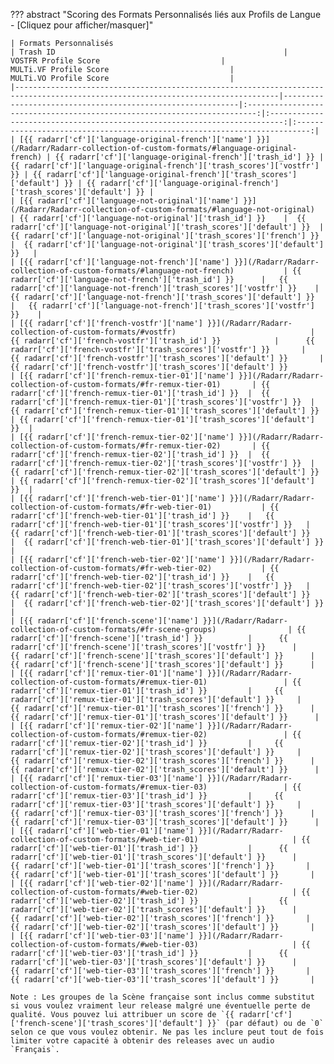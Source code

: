 ??? abstract "Scoring des Formats Personnalisés liés aux Profils de Langue - [Cliquez pour afficher/masquer]"

    | Formats Personnalisés                                                                                                           | Trash ID                                                   |                           VOSTFR Profile Score                           |                          MULTi.VF Profile Score                           |                          MULTi.VO Profile Score                           |
    |---------------------------------------------------------------------------------------------------------------------------------|------------------------------------------------------------|:------------------------------------------------------------------------:|:-------------------------------------------------------------------------:|:-------------------------------------------------------------------------:|
    | [{{ radarr['cf']['language-original-french']['name'] }}](/Radarr/Radarr-collection-of-custom-formats/#language-original-french) | {{ radarr['cf']['language-original-french']['trash_id'] }} | {{ radarr['cf']['language-original-french']['trash_scores']['vostfr'] }} | {{ radarr['cf']['language-original-french']['trash_scores']['default'] }} | {{ radarr['cf']['language-original-french']['trash_scores']['default'] }} |
    | [{{ radarr['cf']['language-not-original']['name'] }}](/Radarr/Radarr-collection-of-custom-formats/#language-not-original)       | {{ radarr['cf']['language-not-original']['trash_id'] }}    |  {{ radarr['cf']['language-not-original']['trash_scores']['default'] }}  |   {{ radarr['cf']['language-not-original']['trash_scores']['french'] }}   |  {{ radarr['cf']['language-not-original']['trash_scores']['default'] }}   |
    | [{{ radarr['cf']['language-not-french']['name'] }}](/Radarr/Radarr-collection-of-custom-formats/#language-not-french)           | {{ radarr['cf']['language-not-french']['trash_id'] }}      |   {{ radarr['cf']['language-not-french']['trash_scores']['vostfr'] }}    |    {{ radarr['cf']['language-not-french']['trash_scores']['default'] }}    |   {{ radarr['cf']['language-not-french']['trash_scores']['vostfr'] }}    |
    | [{{ radarr['cf']['french-vostfr']['name'] }}](/Radarr/Radarr-collection-of-custom-formats/#vostfr)                              | {{ radarr['cf']['french-vostfr']['trash_id'] }}            |      {{ radarr['cf']['french-vostfr']['trash_scores']['vostfr'] }}       |      {{ radarr['cf']['french-vostfr']['trash_scores']['default'] }}       |      {{ radarr['cf']['french-vostfr']['trash_scores']['default'] }}
    | [{{ radarr['cf']['french-remux-tier-01']['name'] }}](/Radarr/Radarr-collection-of-custom-formats/#fr-remux-tier-01)       | {{ radarr['cf']['french-remux-tier-01']['trash_id'] }}  |  {{ radarr['cf']['french-remux-tier-01']['trash_scores']['vostfr'] }}  | {{ radarr['cf']['french-remux-tier-01']['trash_scores']['default'] }}  | {{ radarr['cf']['french-remux-tier-01']['trash_scores']['default'] }}  |
    | [{{ radarr['cf']['french-remux-tier-02']['name'] }}](/Radarr/Radarr-collection-of-custom-formats/#fr-remux-tier-02)       | {{ radarr['cf']['french-remux-tier-02']['trash_id'] }}  |  {{ radarr['cf']['french-remux-tier-02']['trash_scores']['vostfr'] }}  | {{ radarr['cf']['french-remux-tier-02']['trash_scores']['default'] }}  | {{ radarr['cf']['french-remux-tier-02']['trash_scores']['default'] }}  |
    | [{{ radarr['cf']['french-web-tier-01']['name'] }}](/Radarr/Radarr-collection-of-custom-formats/#fr-web-tier-01)           | {{ radarr['cf']['french-web-tier-01']['trash_id'] }}    |   {{ radarr['cf']['french-web-tier-01']['trash_scores']['vostfr'] }}   |  {{ radarr['cf']['french-web-tier-01']['trash_scores']['default'] }}   |  {{ radarr['cf']['french-web-tier-01']['trash_scores']['default'] }}   |
    | [{{ radarr['cf']['french-web-tier-02']['name'] }}](/Radarr/Radarr-collection-of-custom-formats/#fr-web-tier-02)           | {{ radarr['cf']['french-web-tier-02']['trash_id'] }}    |   {{ radarr['cf']['french-web-tier-02']['trash_scores']['vostfr'] }}   |  {{ radarr['cf']['french-web-tier-02']['trash_scores']['default'] }}   |  {{ radarr['cf']['french-web-tier-02']['trash_scores']['default'] }}   |
    | [{{ radarr['cf']['french-scene']['name'] }}](/Radarr/Radarr-collection-of-custom-formats/#fr-scene-groups)                | {{ radarr['cf']['french-scene']['trash_id'] }}          |      {{ radarr['cf']['french-scene']['trash_scores']['vostfr'] }}      |     {{ radarr['cf']['french-scene']['trash_scores']['default'] }}      |     {{ radarr['cf']['french-scene']['trash_scores']['default'] }}      |
    | [{{ radarr['cf']['remux-tier-01']['name'] }}](/Radarr/Radarr-collection-of-custom-formats/#remux-tier-01)                 | {{ radarr['cf']['remux-tier-01']['trash_id'] }}         |     {{ radarr['cf']['remux-tier-01']['trash_scores']['default'] }}     |      {{ radarr['cf']['remux-tier-01']['trash_scores']['french'] }}      |      {{ radarr['cf']['remux-tier-01']['trash_scores']['default'] }}      |
    | [{{ radarr['cf']['remux-tier-02']['name'] }}](/Radarr/Radarr-collection-of-custom-formats/#remux-tier-02)                 | {{ radarr['cf']['remux-tier-02']['trash_id'] }}         |     {{ radarr['cf']['remux-tier-02']['trash_scores']['default'] }}     |      {{ radarr['cf']['remux-tier-02']['trash_scores']['french'] }}      |      {{ radarr['cf']['remux-tier-02']['trash_scores']['default'] }}      |
    | [{{ radarr['cf']['remux-tier-03']['name'] }}](/Radarr/Radarr-collection-of-custom-formats/#remux-tier-03)                 | {{ radarr['cf']['remux-tier-03']['trash_id'] }}         |     {{ radarr['cf']['remux-tier-03']['trash_scores']['default'] }}     |      {{ radarr['cf']['remux-tier-03']['trash_scores']['french'] }}      |      {{ radarr['cf']['remux-tier-03']['trash_scores']['default'] }}      |
    | [{{ radarr['cf']['web-tier-01']['name'] }}](/Radarr/Radarr-collection-of-custom-formats/#web-tier-01)                     | {{ radarr['cf']['web-tier-01']['trash_id'] }}           |      {{ radarr['cf']['web-tier-01']['trash_scores']['default'] }}      |       {{ radarr['cf']['web-tier-01']['trash_scores']['french'] }}       |       {{ radarr['cf']['web-tier-01']['trash_scores']['default'] }}       |
    | [{{ radarr['cf']['web-tier-02']['name'] }}](/Radarr/Radarr-collection-of-custom-formats/#web-tier-02)                     | {{ radarr['cf']['web-tier-02']['trash_id'] }}           |      {{ radarr['cf']['web-tier-02']['trash_scores']['default'] }}      |       {{ radarr['cf']['web-tier-02']['trash_scores']['french'] }}       |       {{ radarr['cf']['web-tier-02']['trash_scores']['default'] }}       |
    | [{{ radarr['cf']['web-tier-03']['name'] }}](/Radarr/Radarr-collection-of-custom-formats/#web-tier-03)                     | {{ radarr['cf']['web-tier-03']['trash_id'] }}           |      {{ radarr['cf']['web-tier-03']['trash_scores']['default'] }}      |       {{ radarr['cf']['web-tier-03']['trash_scores']['french'] }}       |       {{ radarr['cf']['web-tier-03']['trash_scores']['default'] }}       |

    Note : Les groupes de la Scène française sont inclus comme substitut si vous voulez vraiment leur release malgré une éventuelle perte de qualité. Vous pouvez lui attribuer un score de `{{ radarr['cf']['french-scene']['trash_scores']['default'] }}` (par défaut) ou de `0` selon ce que vous voulez obtenir. Ne pas les inclure peut tout de fois limiter votre capacité à obtenir des releases avec un audio `Français`.
